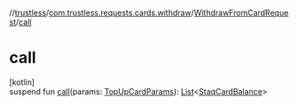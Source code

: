 //[trustless](../../../index.md)/[com.trustless.requests.cards.withdraw](../index.md)/[WithdrawFromCardRequest](index.md)/[call](call.md)

# call

[kotlin]\
suspend fun [call](call.md)(params: [TopUpCardParams](../../com.trustless.requests.cards.topUp/-top-up-card-params/index.md)): [List](https://kotlinlang.org/api/latest/jvm/stdlib/kotlin.collections/-list/index.html)&lt;[StaqCardBalance](../../com.trustless.requests.cards/-staq-card-balance/index.md)&gt;
